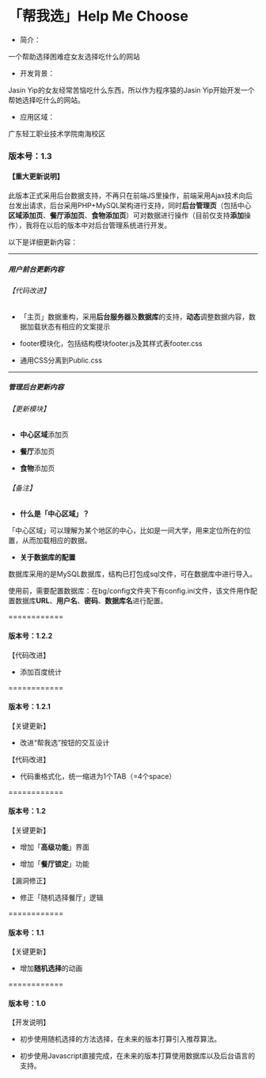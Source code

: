 「帮我选」Help Me Choose
===================

-   简介：

一个帮助选择困难症女友选择吃什么的网站



-   开发背景：

Jasin Yip的女友经常苦恼吃什么东西，所以作为程序猿的Jasin Yip开始开发一个帮她选择吃什么的网站。



-   应用区域：

广东轻工职业技术学院南海校区



### **版本号：1.3**

#### 【重大更新说明】

此版本正式采用后台数据支持，不再只在前端JS里操作，前端采用Ajax技术向后台发出请求，后台采用PHP+MySQL架构进行支持，同时**后台管理页**（包括中心**区域添加页**、**餐厅添加页**、**食物添加页**）可对数据进行操作（目前仅支持**添加**操作），我将在以后的版本中对后台管理系统进行开发。



以下是详细更新内容：

--------

##### 用户前台更新内容

###### 【代码改进】

-   「主页」数据重构，采用**后台服务器**及**数据库**的支持，**动态**调整数据内容，数据加载状态有相应的文案提示

-   footer模块化，包括结构模块footer.js及其样式表footer.css

-   通用CSS分离到Public.css



--------

##### 管理后台更新内容



###### 【更新模块】

-   **中心区域**添加页

-   **餐厅**添加页

-   **食物**添加页



###### 【备注】

-   **什么是「中心区域」？**

「中心区域」可以理解为某个地区的中心，比如是一间大学，用来定位所在的位置，从而加载相应的数据。



-   **关于数据库的配置**

数据库采用的是MySQL数据库，结构已打包成sql文件，可在数据库中进行导入。

使用前，需要配置数据库：在bg/config文件夹下有config.ini文件，该文件用作配置数据库**URL**、**用户名**、**密码**、**数据库名**进行配置。



============

#### 版本号：1.2.2

【代码改进】

-   添加百度统计



============

#### 版本号：1.2.1

【关键更新】

-   改进“帮我选”按钮的交互设计



【代码改进】

-   代码重格式化，统一缩进为1个TAB（=4个space）



============

#### 版本号：1.2 

【关键更新】

-   增加「**高级功能**」界面

-   增加「**餐厅锁定**」功能



【漏洞修正】

-   修正「随机选择餐厅」逻辑



============

#### 版本号：1.1

【关键更新】

-   增加**随机选择**的动画



============

#### 版本号：1.0

【开发说明】

-   初步使用随机选择的方法选择，在未来的版本打算引入推荐算法。

-   初步使用Javascript直接完成，在未来的版本打算使用数据库以及后台语言的支持。
